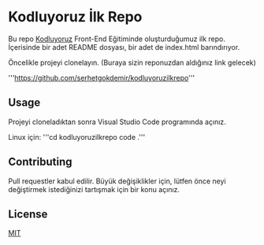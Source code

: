 # Kodluyoruz İlk Repo

Bu repo [Kodluyoruz](https://www.kodluyoruz.org/) Front-End Eğitiminde oluşturduğumuz ilk repo. İçerisinde bir adet README dosyası, bir adet de index.html barındırıyor.

Öncelikle projeyi clonelayın. (Buraya sizin reponuzdan aldığınız link gelecek)

'''https://github.com/serhetgokdemir/kodluyoruzilkrepo'''

## Usage
Projeyi cloneladıktan sonra Visual Studio Code programında açınız.

Linux için:
'''cd kodluyoruzilkrepo
code .'''

## Contributing
Pull requestler kabul edilir. Büyük değişiklikler için, lütfen önce neyi değiştirmek istediğinizi tartışmak için bir konu açınız.

## License

[MIT](https://choosealicense.com/licenses/mit/)
